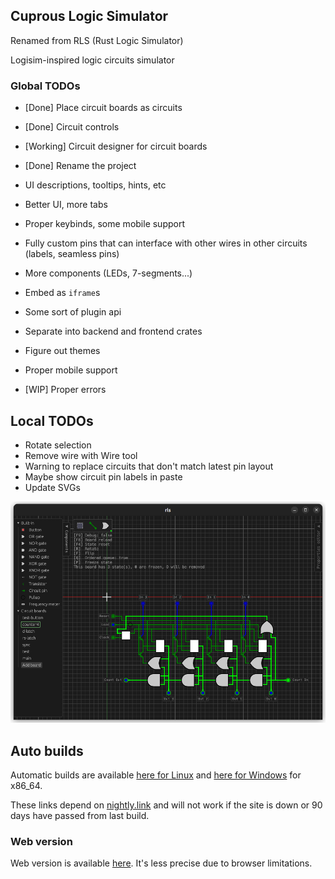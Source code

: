 ## Cuprous Logic Simulator
Renamed from RLS (Rust Logic Simulator)

Logisim-inspired logic circuits simulator

### Global TODOs

- [Done] Place circuit boards as circuits
- [Done] Circuit controls 
- [Working] Circuit designer for circuit boards

- [Done] Rename the project

- UI descriptions, tooltips, hints, etc
- Better UI, more tabs
- Proper keybinds, some mobile support

- Fully custom pins that can interface with other wires in other circuits (labels, seamless pins)
- More components (LEDs, 7-segments...)

- Embed as `iframe`s
- Some sort of plugin api
- Separate into backend and frontend crates
- Figure out themes
- Proper mobile support
- [WIP] Proper errors

## Local TODOs

- Rotate selection
- Remove wire with Wire tool
- Warning to replace circuits that don't match latest pin layout
- Maybe show circuit pin labels in paste
- Update SVGs

![](progress_preview.png)

## Auto builds

Automatic builds are available [here for Linux](https://nightly.link/Ved-s/cuprous/workflows/rust-build-deploy/master/build-x86_64-unknown-linux-gnu.zip) and [here for Windows](https://nightly.link/Ved-s/cuprous/workflows/rust-build-deploy/master/build-x86_64-pc-windows-gnu.zip) for x86_64.

These links depend on [nightly.link](https://nightly.link) and will not work if the site is down or 90 days have passed from last build.

### Web version

Web version is available [here](https://ved-s.github.io/cuprous).
It's less precise due to browser limitations.